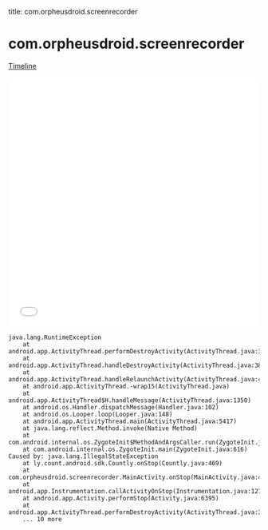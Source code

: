title: com.orpheusdroid.screenrecorder

# com.orpheusdroid.screenrecorder

[Timeline](./vis-timeline.html)

<iframe src="./vis-timeline.html" width="100%" height="500px" style="border:none;"></iframe>

```
java.lang.RuntimeException
	at android.app.ActivityThread.performDestroyActivity(ActivityThread.java:3795)
	at android.app.ActivityThread.handleDestroyActivity(ActivityThread.java:3849)
	at android.app.ActivityThread.handleRelaunchActivity(ActivityThread.java:4053)
	at android.app.ActivityThread.-wrap15(ActivityThread.java)
	at android.app.ActivityThread$H.handleMessage(ActivityThread.java:1350)
	at android.os.Handler.dispatchMessage(Handler.java:102)
	at android.os.Looper.loop(Looper.java:148)
	at android.app.ActivityThread.main(ActivityThread.java:5417)
	at java.lang.reflect.Method.invoke(Native Method)
	at com.android.internal.os.ZygoteInit$MethodAndArgsCaller.run(ZygoteInit.java:726)
	at com.android.internal.os.ZygoteInit.main(ZygoteInit.java:616)
Caused by: java.lang.IllegalStateException
	at ly.count.android.sdk.Countly.onStop(Countly.java:469)
	at com.orpheusdroid.screenrecorder.MainActivity.onStop(MainActivity.java:420)
	at android.app.Instrumentation.callActivityOnStop(Instrumentation.java:1278)
	at android.app.Activity.performStop(Activity.java:6395)
	at android.app.ActivityThread.performDestroyActivity(ActivityThread.java:3790)
	... 10 more

```



